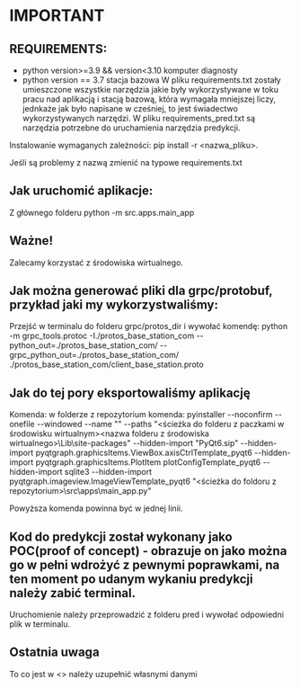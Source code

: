 # IMPORTANT
## REQUIREMENTS:
- python version>=3.9 && version<3.10 komputer diagnosty
- python version == 3.7 stacja bazowa
W pliku requirements.txt zostały umieszczone wszystkie narzędzia jakie były wykorzystywane w toku pracu nad aplikacją i stacją bazową, która wymagała mniejszej liczy, jednkaże jak było napisane w cześniej, to jest świadectwo wykorzystywanych narzędzi.
W pliku requirements_pred.txt są narzędzia potrzebne do uruchamienia narzędzia predykcji.

Instalowanie wymaganych zależności:
pip install -r  <nazwa_pliku>.<rozszerzenie> 

Jeśli są problemy z nazwą zmienić na typowe requirements.txt


## Jak uruchomić aplikacje:


Z głównego folderu python -m src.apps.main_app

## Ważne!

Zalecamy korzystać z środowiska wirtualnego.

## Jak można generować pliki dla grpc/protobuf, przykład jaki my wykorzystwaliśmy:

Przejść w terminalu do folderu grpc/protos_dir i  wywołać komendę:
python -m grpc_tools.protoc -I./protos_base_station_com --python_out=./protos_base_station_com/ --grpc_python_out=./protos_base_station_com/ ./protos_base_station_com/client_base_station.proto


## Jak do tej pory eksportowaliśmy aplikację
Komenda:
w folderze z repozytorium komenda:
pyinstaller --noconfirm --onefile --windowed --name "<nazwa do wyeksportowania>"  --paths "<ścieżka do folderu z paczkami w środowisku wirtualnym>\<nazwa folderu z środowiska wirtualnego>\Lib\site-packages" --hidden-import "PyQt6.sip"  --hidden-import pyqtgraph.graphicsItems.ViewBox.axisCtrlTemplate_pyqt6 --hidden-import pyqtgraph.graphicsItems.PlotItem plotConfigTemplate_pyqt6 --hidden-import sqlite3  --hidden-import pyqtgraph.imageview.ImageViewTemplate_pyqt6 "<ścieżka do foldoru z repozytorium>\src\apps\main_app.py"

Powyższa komenda powinna być w jednej linii.
## Kod do predykcji został wykonany jako POC(proof of concept) - obrazuje on jako można go w pełni wdrożyć z pewnymi poprawkami, na ten moment po udanym wykaniu predykcji należy zabić terminal.

Uruchomienie należy przeprowadzić z folderu pred i wywołać odpowiedni plik w terminalu.

## Ostatnia uwaga

To co jest w <> należy uzupełnić własnymi danymi
